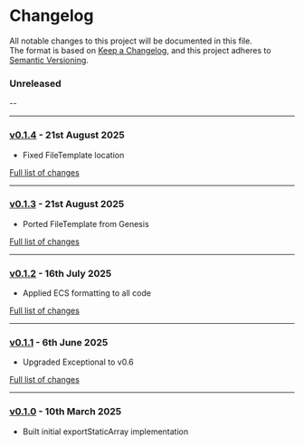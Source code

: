 # Changelog

All notable changes to this project will be documented in this file.<br>
The format is based on [Keep a Changelog](https://keepachangelog.com/en/1.0.0/),
and this project adheres to [Semantic Versioning](https://semver.org/spec/v2.0.0.html).

### Unreleased
--

---

### [v0.1.4](https://github.com/decodelabs/hatch/commits/v0.1.4) - 21st August 2025

- Fixed FileTemplate location

[Full list of changes](https://github.com/decodelabs/hatch/compare/v0.1.3...v0.1.4)

---

### [v0.1.3](https://github.com/decodelabs/hatch/commits/v0.1.3) - 21st August 2025

- Ported FileTemplate from Genesis

[Full list of changes](https://github.com/decodelabs/hatch/compare/v0.1.2...v0.1.3)

---

### [v0.1.2](https://github.com/decodelabs/hatch/commits/v0.1.2) - 16th July 2025

- Applied ECS formatting to all code

[Full list of changes](https://github.com/decodelabs/hatch/compare/v0.1.1...v0.1.2)

---

### [v0.1.1](https://github.com/decodelabs/hatch/commits/v0.1.1) - 6th June 2025

- Upgraded Exceptional to v0.6

[Full list of changes](https://github.com/decodelabs/hatch/compare/v0.1.0...v0.1.1)

---

### [v0.1.0](https://github.com/decodelabs/hatch/commits/v0.1.0) - 10th March 2025

- Built initial exportStaticArray implementation
